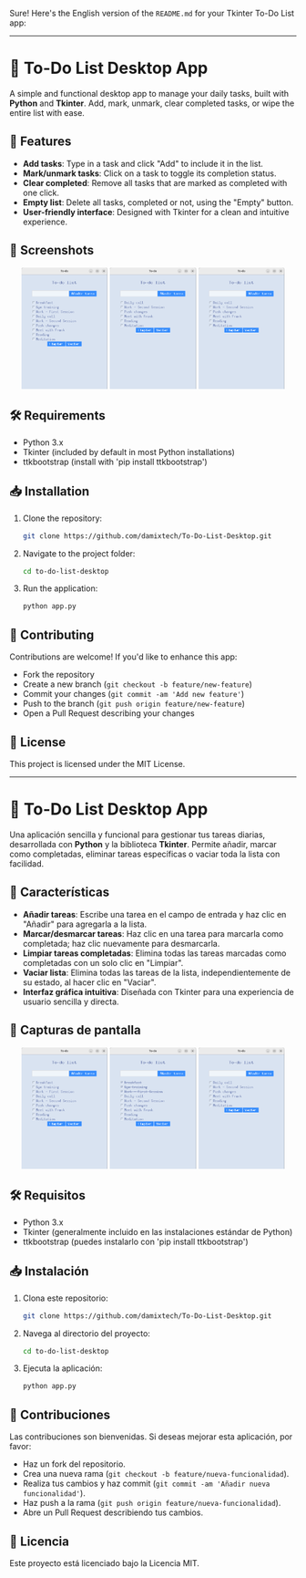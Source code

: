 Sure! Here's the English version of the `README.md` for your Tkinter To-Do List app:

---

# 📝 To-Do List Desktop App

A simple and functional desktop app to manage your daily tasks, built with **Python** and **Tkinter**. Add, mark, unmark, clear completed tasks, or wipe the entire list with ease.

## 🚀 Features

- **Add tasks**: Type in a task and click "Add" to include it in the list.
- **Mark/unmark tasks**: Click on a task to toggle its completion status.
- **Clear completed**: Remove all tasks that are marked as completed with one click.
- **Empty list**: Delete all tasks, completed or not, using the "Empty" button.
- **User-friendly interface**: Designed with Tkinter for a clean and intuitive experience.

## 📸 Screenshots

<p align="center">
  <img src="./images/screenshot1.png" alt="Screenshot 1" width="30%" />
  <img src="./images/screenshot3.png" alt="Screenshot 2" width="30%" />
  <img src="./images/screenshot3.png" alt="Screenshot 3" width="30%" />
</p>


## 🛠️ Requirements

- Python 3.x
- Tkinter (included by default in most Python installations)
- ttkbootstrap (install with 'pip install ttkbootstrap')

## 📥 Installation

1. Clone the repository:
   ```bash
   git clone https://github.com/damixtech/To-Do-List-Desktop.git
   ```

2. Navigate to the project folder:
   ```bash
   cd to-do-list-desktop
   ```

3. Run the application:
   ```bash
   python app.py
   ```

## 🤝 Contributing

Contributions are welcome! If you'd like to enhance this app:

- Fork the repository
- Create a new branch (`git checkout -b feature/new-feature`)
- Commit your changes (`git commit -am 'Add new feature'`)
- Push to the branch (`git push origin feature/new-feature`)
- Open a Pull Request describing your changes

## 📝 License

This project is licensed under the MIT License.

---


# 📝 To-Do List Desktop App

Una aplicación sencilla y funcional para gestionar tus tareas diarias, desarrollada con **Python** y la biblioteca **Tkinter**. Permite añadir, marcar como completadas, eliminar tareas específicas o vaciar toda la lista con facilidad. 

## 🚀 Características

- **Añadir tareas**: Escribe una tarea en el campo de entrada y haz clic en "Añadir" para agregarla a la lista.
- **Marcar/desmarcar tareas**: Haz clic en una tarea para marcarla como completada; haz clic nuevamente para desmarcarla.
- **Limpiar tareas completadas**: Elimina todas las tareas marcadas como completadas con un solo clic en "Limpiar".
- **Vaciar lista**: Elimina todas las tareas de la lista, independientemente de su estado, al hacer clic en "Vaciar".
- **Interfaz gráfica intuitiva**: Diseñada con Tkinter para una experiencia de usuario sencilla y directa.

## 📸 Capturas de pantalla

<p align="center">
  <img src="./images/screenshot1.png" alt="Screenshot 1" width="30%" />
  <img src="./images/screenshot2.png" alt="Screenshot 2" width="30%" />
  <img src="./images/screenshot3.png" alt="Screenshot 3" width="30%" />
</p>


## 🛠️ Requisitos

- Python 3.x
- Tkinter (generalmente incluido en las instalaciones estándar de Python) 
- ttkbootstrap (puedes instalarlo con 'pip install ttkbootstrap')

## 📥 Instalación

1. Clona este repositorio:
   ```bash
   git clone https://github.com/damixtech/To-Do-List-Desktop.git
   ```


2. Navega al directorio del proyecto:
   ```bash
   cd to-do-list-desktop
   ```


3. Ejecuta la aplicación:
   ```bash
   python app.py
   ```

## 🤝 Contribuciones

Las contribuciones son bienvenidas. Si deseas mejorar esta aplicación, por favor:

- Haz un fork del repositorio.
- Crea una nueva rama (`git checkout -b feature/nueva-funcionalidad`).
- Realiza tus cambios y haz commit (`git commit -am 'Añadir nueva funcionalidad'`).
- Haz push a la rama (`git push origin feature/nueva-funcionalidad`).
- Abre un Pull Request describiendo tus cambios.

## 📝 Licencia

Este proyecto está licenciado bajo la Licencia MIT.
